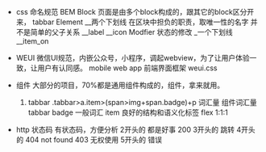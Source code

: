 - css 命名规范 BEM
  Block
    页面是由多个block构成的，跟其它的block区分开来，
    tabbar
  Element __两个下划线
    在区块中担负的职责，取唯一性的名字
    并不是简单的父子关系
    __label
    __icon
  Modfier
    状态的修改
    _一个下划线
    __item_on
- WEUI 
  微信UI规范，内嵌公众号，小程序，调起webview，为了让用户体验一致，让用户有认同感。
  mobile web app
  前端界面框架 weui.css
- 组件
  大部分的项目，70%都是通用组件构成的，组件，拿来就用。
  1.  tabbar
  .tabbar>a.item>(span>img+span.badge)+p
  词汇量 组件词汇量 tabbar badge 一般词汇 item
  良好的结构和语义化标签
  flex 1:1:1

- http 状态码
  有状态码，方便分析
  2开头的 都是好事 200
  3开头的 跳转
  4开头的 404 not found  403 无权使用
  5开头的 错误